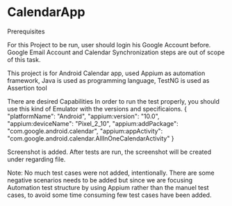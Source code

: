 # CalendarApp


Prerequisites

For this Project to be run, user should login his Google Account before. 
Google Email Account and Calendar Synchronization steps are out of scope of this task.

This project is for Android Calendar app, used Appium as automation framework, Java is used as programming language, TestNG is used as Assertion tool

There are desired Capabilities In order to run the test properly, you should use this kind of Emulator with the versions and specificaions.
{
  "platformName": "Android",
  "appium:version": "10.0",
  "appium:deviceName": "Pixel_2_10",
  "appium:addPackage": "com.google.android.calendar",
  "appium:appActivity": "com.google.android.calendar.AllInOneCalendarActivity"
}


Screenshot is added. After tests are run, the screenshot will be created under regarding file. 

Note: No much test cases were not added, intentionally. There are some negative scenarios needs to be added but since we are focusing Automation test
structure by using Appium rather than the manuel test cases, to avoid some time consuming few test cases have been added. 
